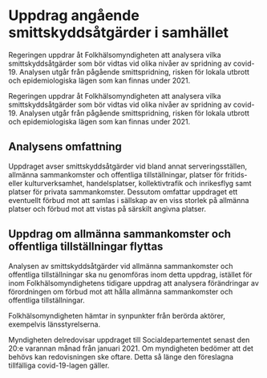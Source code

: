 # Uppdrag angående smittskyddsåtgärder i samhället

Regeringen uppdrar åt Folkhälsomyndigheten att analysera vilka smittskyddsåtgärder som bör vidtas vid olika nivåer av spridning av covid-19. Analysen utgår från pågående smittspridning, risken för lokala utbrott och epidemiologiska lägen som kan finnas under 2021.

Regeringen uppdrar åt Folkhälsomyndigheten att analysera vilka smittskyddsåtgärder som bör vidtas vid olika nivåer av spridning av covid-19. Analysen utgår från pågående smittspridning, risken för lokala utbrott och epidemiologiska lägen som kan finnas under 2021.

## Analysens omfattning

Uppdraget avser smittskyddsåtgärder vid bland annat serveringsställen, allmänna sammankomster och offentliga tillställningar, platser för fritids- eller kulturverksamhet, handelsplatser, kollektivtrafik och inrikesflyg samt platser för privata sammankomster. Dessutom omfattar uppdraget ett eventuellt förbud mot att samlas i sällskap av en viss storlek på allmänna platser och förbud mot att vistas på särskilt angivna platser.

## Uppdrag om allmänna sammankomster och offentliga tillställningar flyttas

Analysen av smittskyddsåtgärder vid allmänna sammankomster och offentliga tillställningar ska nu genomföras inom detta uppdrag, istället för inom Folkhälsomyndighetens tidigare uppdrag att analysera förändringar av förordningen om förbud mot att hålla allmänna sammankomster och offentliga tillställningar.

Folkhälsomyndigheten hämtar in synpunkter från berörda aktörer, exempelvis länsstyrelserna.

Myndigheten delredovisar uppdraget till Socialdepartementet senast den 20:e varannan månad från januari 2021. Om myndigheten bedömer att det behövs kan redovisningen ske oftare. Detta så länge den föreslagna tillfälliga covid-19-lagen gäller.
